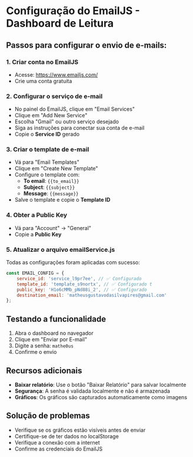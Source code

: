 # Configuração do EmailJS - Dashboard de Leitura

## Passos para configurar o envio de e-mails:

### 1. Criar conta no EmailJS
- Acesse: https://www.emailjs.com/
- Crie uma conta gratuita

### 2. Configurar o serviço de e-mail
- No painel do EmailJS, clique em "Email Services"
- Clique em "Add New Service"
- Escolha "Gmail" ou outro serviço desejado
- Siga as instruções para conectar sua conta de e-mail
- Copie o **Service ID** gerado

### 3. Criar o template de e-mail
- Vá para "Email Templates"
- Clique em "Create New Template"
- Configure o template com:
  - **To email**: `{{to_email}}`
  - **Subject**: `{{subject}}`
  - **Message**: `{{message}}`
- Salve o template e copie o **Template ID**

### 4. Obter a Public Key
- Vá para "Account" → "General"
- Copie a **Public Key**

### 5. Atualizar o arquivo emailService.js
Todas as configurações foram aplicadas com sucesso:
```javascript
const EMAIL_CONFIG = {
    service_id: 'service_l9pr7ee', // ✅ Configurado
    template_id: 'template_s9nortx', // ✅ Configurado t
    public_key: 'H1o6cMMb_pNd88i_2', // ✅ Configurado
    destination_email: 'matheusgustavodasilvapires@gmail.com'
};
```

## Testando a funcionalidade

1. Abra o dashboard no navegador
2. Clique em "Enviar por E-mail"
3. Digite a senha: `mathe0us`
4. Confirme o envio

## Recursos adicionais

- **Baixar relatório**: Use o botão "Baixar Relatório" para salvar localmente
- **Segurança**: A senha é validada localmente e não é armazenada
- **Gráficos**: Os gráficos são capturados automaticamente como imagens

## Solução de problemas

- Verifique se os gráficos estão visíveis antes de enviar
- Certifique-se de ter dados no localStorage
- Verifique a conexão com a internet
- Confirme as credenciais do EmailJS
